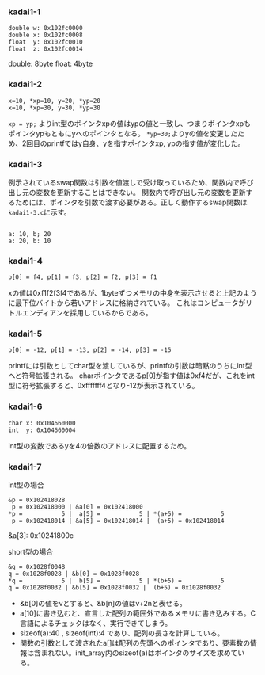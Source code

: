 ### kadai1-1

```
double w: 0x102fc0000
double x: 0x102fc0008
float  y: 0x102fc0010
float  z: 0x102fc0014
```
double: 8byte
float: 4byte


### kadai1-2

```
x=10, *xp=10, y=20, *yp=20
x=10, *xp=30, y=30, *yp=30
```

`xp = yp;` よりint型のポインタxpの値はypの値と一致し、つまりポインタxpもポインタypもともにyへのポインタとなる。
`*yp=30;`よりyの値を変更したため、2回目のprintfではy自身、yを指すポインタxp, ypの指す値が変化した。


### kadai1-3

例示されているswap関数は引数を値渡しで受け取っているため、関数内で呼び出し元の変数を更新することはできない。
関数内で呼び出し元の変数を更新するためには、ポインタを引数で渡す必要がある。正しく動作するswap関数は`kadai1-3.c`に示す。

```

a: 10, b; 20
a: 20, b: 10

```

### kadai1-4

```
p[0] = f4, p[1] = f3, p[2] = f2, p[3] = f1
```

xの値は0xf1f2f3f4であるが、1byteずつメモリの中身を表示させると上記のように最下位バイトから若いアドレスに格納されている。
これはコンピュータがリトルエンディアンを採用しているからである。


### kadai1-5

```
p[0] = -12, p[1] = -13, p[2] = -14, p[3] = -15
```
printfには引数としてchar型を渡しているが、printfの引数は暗黙のうちにint型へと符号拡張される。
charポインタであるp[0]が指す値は0xf4だが、これをint型に符号拡張すると、0xfffffff4となり-12が表示されている。


### kadai1-6

```
char x: 0x104660000
int  y: 0x104660004
```

int型の変数であるyを4の倍数のアドレスに配置するため。


### kadai1-7
int型の場合

```
&p = 0x102418028
 p = 0x102418000 | &a[0] = 0x102418000
*p =           5 |  a[5] =           5 | *(a+5) =           5
 p = 0x102418014 | &a[5] = 0x102418014 |  (a+5) = 0x102418014
 ```

 &a[3]: 0x10241800c  


 short型の場合
 ```
&q = 0x1028f0048
 q = 0x1028f0028 | &b[0] = 0x1028f0028
*q =           5 |  b[5] =           5 | *(b+5) =           5
 q = 0x1028f0032 | &b[5] = 0x1028f0032 |  (b+5) = 0x1028f0032
 ```

 - &b[0]の値をvとすると、&b[n]の値はv+2nと表せる。
 - a[10]に書き込むと、宣言した配列の範囲外であるメモリに書き込みする。C言語によるチェックはなく、実行できてしまう。
 - sizeof(a):40 , sizeof(int):4 であり、配列の長さを計算している。
 - 関数の引数として渡されたa[]は配列の先頭へのポインタであり、要素数の情報は含まれない。init_array内のsizeof(a)はポインタのサイズを求めている。
